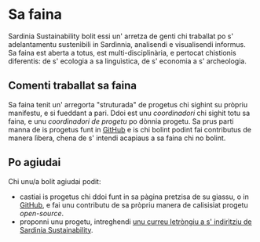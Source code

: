 Sa faina
========

Sardinia Sustainability bolit essi un' arretza de genti chi traballat po s'
adelantamentu sustenìbili in Sardìnnia, analisendi e visualisendi informus. Sa
faina est aberta a totus, est multi-disciplinària, e pertocat chistionis
diferentis: de s' ecologia a sa linguìstica, de s' economia a s' archeologia.

Comenti traballat sa faina
--------------------------

Sa faina tenit un' arregorta "struturada" de progetus chi sighint su pròpriu
manifestu, e si fueddant a pari. Ddoi est unu *coordinadori* chi sighit totu sa
faina, e unu *coordinadori de progetu* po dònnia progetu. Sa prus parti manna de
is progetus funt in [GitHub](https://github.com/sardiniasustainability) e is chi
bolint podint fai contributus de manera lìbera, chena de s' intendi acapiaus a
sa faina chi no bolint. 

Po agiudai
----------

Chi unu/a bolit agiudai podit:
* castiai is progetus chi ddoi funt in sa pàgina pretzisa de su giassu, o in
  [GitHub](https://github.com/sardiniasustainability), e fai unu contributu de
  sa pròpriu manera de calisisiat progetu *open-source*.
* proponni unu progetu, intreghendi [unu curreu letròngiu a s' indirìtziu de
  Sardinia Sustainability](mailto:sardiniasustainability@mail.com).